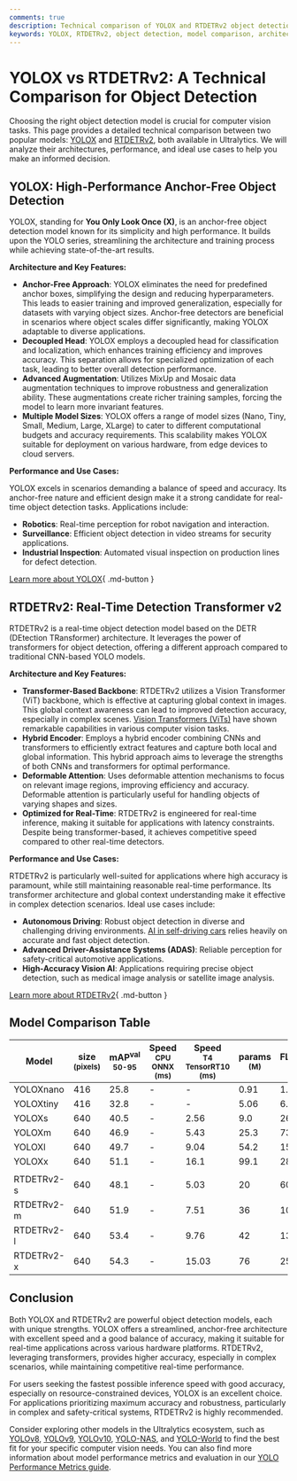 ```yaml
---
comments: true
description: Technical comparison of YOLOX and RTDETRv2 object detection models, detailing architecture, performance, use cases, and metrics like mAP and inference speed.
keywords: YOLOX, RTDETRv2, object detection, model comparison, architecture, performance, mAP, inference speed, model size, use cases
---
```


# YOLOX vs RTDETRv2: A Technical Comparison for Object Detection

Choosing the right object detection model is crucial for computer vision tasks. This page provides a detailed technical comparison between two popular models: [YOLOX](https://arxiv.org/abs/2107.08430) and [RTDETRv2](https://arxiv.org/abs/2304.08069), both available in Ultralytics. We will analyze their architectures, performance, and ideal use cases to help you make an informed decision.

<script async src="https://cdn.jsdelivr.net/npm/chart.js@3.9.1/dist/chart.min.js"></script>
<script defer src="../../javascript/benchmark.js"></script>

<canvas id="modelComparisonChart" width="1024" height="400" active-models='["YOLOX", "RTDETRv2"]'></canvas>

## YOLOX: High-Performance Anchor-Free Object Detection

YOLOX, standing for **You Only Look Once (X)**, is an anchor-free object detection model known for its simplicity and high performance. It builds upon the YOLO series, streamlining the architecture and training process while achieving state-of-the-art results.

**Architecture and Key Features:**

- **Anchor-Free Approach**: YOLOX eliminates the need for predefined anchor boxes, simplifying the design and reducing hyperparameters. This leads to easier training and improved generalization, especially for datasets with varying object sizes. Anchor-free detectors are beneficial in scenarios where object scales differ significantly, making YOLOX adaptable to diverse applications.
- **Decoupled Head**: YOLOX employs a decoupled head for classification and localization, which enhances training efficiency and improves accuracy. This separation allows for specialized optimization of each task, leading to better overall detection performance.
- **Advanced Augmentation**: Utilizes MixUp and Mosaic data augmentation techniques to improve robustness and generalization ability. These augmentations create richer training samples, forcing the model to learn more invariant features.
- **Multiple Model Sizes**: YOLOX offers a range of model sizes (Nano, Tiny, Small, Medium, Large, XLarge) to cater to different computational budgets and accuracy requirements. This scalability makes YOLOX suitable for deployment on various hardware, from edge devices to cloud servers.

**Performance and Use Cases:**

YOLOX excels in scenarios demanding a balance of speed and accuracy. Its anchor-free nature and efficient design make it a strong candidate for real-time object detection tasks. Applications include:

- **Robotics**: Real-time perception for robot navigation and interaction.
- **Surveillance**: Efficient object detection in video streams for security applications.
- **Industrial Inspection**: Automated visual inspection on production lines for defect detection.

[Learn more about YOLOX](https://github.com/Megvii-BaseDetection/YOLOX){ .md-button }

## RTDETRv2: Real-Time Detection Transformer v2

RTDETRv2 is a real-time object detection model based on the DETR (DEtection TRansformer) architecture. It leverages the power of transformers for object detection, offering a different approach compared to traditional CNN-based YOLO models.

**Architecture and Key Features:**

- **Transformer-Based Backbone**: RTDETRv2 utilizes a Vision Transformer (ViT) backbone, which is effective at capturing global context in images. This global context awareness can lead to improved detection accuracy, especially in complex scenes. [Vision Transformers (ViTs)](https://www.ultralytics.com/glossary/vision-transformer-vit) have shown remarkable capabilities in various computer vision tasks.
- **Hybrid Encoder**: Employs a hybrid encoder combining CNNs and transformers to efficiently extract features and capture both local and global information. This hybrid approach aims to leverage the strengths of both CNNs and transformers for optimal performance.
- **Deformable Attention**: Uses deformable attention mechanisms to focus on relevant image regions, improving efficiency and accuracy. Deformable attention is particularly useful for handling objects of varying shapes and sizes.
- **Optimized for Real-Time**: RTDETRv2 is engineered for real-time inference, making it suitable for applications with latency constraints. Despite being transformer-based, it achieves competitive speed compared to other real-time detectors.

**Performance and Use Cases:**

RTDETRv2 is particularly well-suited for applications where high accuracy is paramount, while still maintaining reasonable real-time performance. Its transformer architecture and global context understanding make it effective in complex detection scenarios. Ideal use cases include:

- **Autonomous Driving**: Robust object detection in diverse and challenging driving environments. [AI in self-driving cars](https://www.ultralytics.com/solutions/ai-in-self-driving) relies heavily on accurate and fast object detection.
- **Advanced Driver-Assistance Systems (ADAS)**: Reliable perception for safety-critical automotive applications.
- **High-Accuracy Vision AI**: Applications requiring precise object detection, such as medical image analysis or satellite image analysis.

[Learn more about RTDETRv2](https://docs.ultralytics.com/models/rtdetr/){ .md-button }

## Model Comparison Table

| Model      | size<br><sup>(pixels) | mAP<sup>val<br>50-95 | Speed<br><sup>CPU ONNX<br>(ms) | Speed<br><sup>T4 TensorRT10<br>(ms) | params<br><sup>(M) | FLOPs<br><sup>(B) |
| ---------- | --------------------- | -------------------- | ------------------------------ | ----------------------------------- | ------------------ | ----------------- |
| YOLOXnano  | 416                   | 25.8                 | -                              | -                                   | 0.91               | 1.08              |
| YOLOXtiny  | 416                   | 32.8                 | -                              | -                                   | 5.06               | 6.45              |
| YOLOXs     | 640                   | 40.5                 | -                              | 2.56                                | 9.0                | 26.8              |
| YOLOXm     | 640                   | 46.9                 | -                              | 5.43                                | 25.3               | 73.8              |
| YOLOXl     | 640                   | 49.7                 | -                              | 9.04                                | 54.2               | 155.6             |
| YOLOXx     | 640                   | 51.1                 | -                              | 16.1                                | 99.1               | 281.9             |
|            |                       |                      |                                |                                     |                    |                   |
| RTDETRv2-s | 640                   | 48.1                 | -                              | 5.03                                | 20                 | 60                |
| RTDETRv2-m | 640                   | 51.9                 | -                              | 7.51                                | 36                 | 100               |
| RTDETRv2-l | 640                   | 53.4                 | -                              | 9.76                                | 42                 | 136               |
| RTDETRv2-x | 640                   | 54.3                 | -                              | 15.03                               | 76                 | 259               |

## Conclusion

Both YOLOX and RTDETRv2 are powerful object detection models, each with unique strengths. YOLOX offers a streamlined, anchor-free architecture with excellent speed and a good balance of accuracy, making it suitable for real-time applications across various hardware platforms. RTDETRv2, leveraging transformers, provides higher accuracy, especially in complex scenarios, while maintaining competitive real-time performance.

For users seeking the fastest possible inference speed with good accuracy, especially on resource-constrained devices, YOLOX is an excellent choice. For applications prioritizing maximum accuracy and robustness, particularly in complex and safety-critical systems, RTDETRv2 is highly recommended.

Consider exploring other models in the Ultralytics ecosystem, such as [YOLOv8](https://docs.ultralytics.com/models/yolov8/), [YOLOv9](https://docs.ultralytics.com/models/yolov9/), [YOLOv10](https://docs.ultralytics.com/models/yolov10/), [YOLO-NAS](https://docs.ultralytics.com/models/yolo-nas/), and [YOLO-World](https://docs.ultralytics.com/models/yolo-world/) to find the best fit for your specific computer vision needs. You can also find more information about model performance metrics and evaluation in our [YOLO Performance Metrics guide](https://docs.ultralytics.com/guides/yolo-performance-metrics/).
